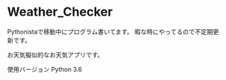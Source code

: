 # Weather_Checker
Pythonistaで移動中にプログラム書いてます。
暇な時にやってるので不定期更新です。

お天気擬似的なお天気アプリです。

使用バージョン
Python 3.6
